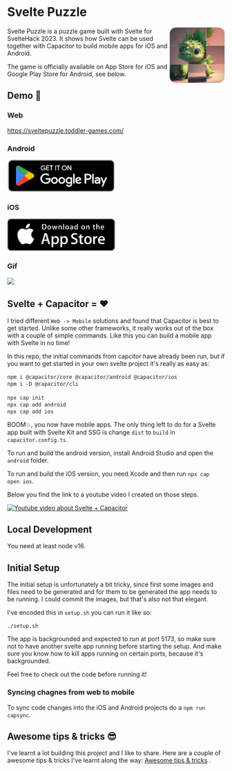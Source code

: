 # Svelte Puzzle

<img src="./artwork/readme-assets/app-icon.rounded.256.png" align="right"
     alt="Svelte Puzzle Logo" width="128" height="128">

Svelte Puzzle is a puzzle game built with Svelte for SvelteHack 2023. It shows how Svelte can be used together with Capacitor to build mobile apps for iOS and Android.

The game is officially available on App Store for iOS and Google Play Store for Android, see below.

## Demo 🚀

### Web

https://sveltepuzzle.toddler-games.com/

### Android

<a href="https://play.google.com/store/apps/details?id=com.toddlergames.sveltepuzzle">
  <img src="./artwork/readme-assets/badge-android.png" width="250">
</a>

### iOS

<a href="https://apps.apple.com/app/svelte-puzzle/id6447557105">
  <img src="./artwork/readme-assets/badge-ios.png" width="250">
</a>

### Gif

![](./artwork/readme-assets/trailer.v2.gif)

## Svelte + Capacitor = ❤️

I tried different `Web -> Mobile` solutions and found that Capacitor is best to get started. Unlike some other frameworks, it really works out of the box with a couple of simple commands. Like this you can build a mobile app with Svelte in no time!

In this repo, the initial commands from capcitor have already been run, but if you want to get started in your own svelte project it's really as easy as:

```
npm i @capacitor/core @capacitor/android @capacitor/ios
npm i -D @capacitor/cli

npx cap init
npx cap add android
npx cap add ios
```

BOOM💥, you now have mobile apps. The only thing left to do for a Svelte app built with Svelte Kit and SSG is change `dist` to `build` in `capacitor.config.ts`.

To run and build the android version, install Android Studio and open the `android` folder.

To run and build the iOS version, you need Xcode and then run `npx cap open ios`.

Below you find the link to a youtube video I created on those steps.

[![Youtube video about Svelte + Capacitor](https://img.youtube.com/vi/rlNms8xoLXo/0.jpg)](https://www.youtube.com/watch?v=rlNms8xoLXo)

## Local Development

You need at least node v16.

## Initial Setup

The initial setup is unfortunately a bit tricky, since first some images and files need to be generated and for them to be generated the app needs to be running. I could commit the images, but that's also not that elegant.

I've encoded this in `setup.sh` you can run it like so:

```
./setup.sh
```

The app is backgrounded and expected to run at port 5173, so make sure not to have another svelte app running before starting the setup. And make sure you know how to kill apps running on certain ports, because it's backgrounded.

Feel free to check out the code before running it!

### Syncing chagnes from web to mobile

To sync code changes into the iOS and Android projects do a `npm run capsync`.

## Awesome tips & tricks 😎

I've learnt a lot building this project and I like to share. Here are a couple of awesome tips & tricks I've learnt along the way: [Awesome tips & tricks](./AWESOME.md) .
